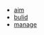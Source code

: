 <!-- 侧边栏 docs/_sidebar.md -->
* [aim](en/lab/aim.md)
* [bulid](en/lab/build.md)
* [manage](en/lab/manage.md)

